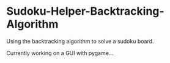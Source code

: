 # Sudoku-Helper-Backtracking-Algorithm

Using the backtracking algorithm to solve a sudoku board.

Currently working on a GUI with pygame...
